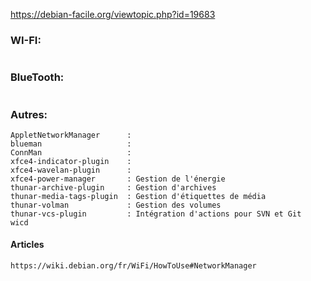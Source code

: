 https://debian-facile.org/viewtopic.php?id=19683


### WI-FI:
```
```

### BlueTooth:
```
```

### Autres:
```
AppletNetworkManager      :
blueman                   :
ConnMan                   :
xfce4-indicator-plugin    :
xfce4-wavelan-plugin      :
xfce4-power-manager       : Gestion de l'énergie
thunar-archive-plugin     : Gestion d'archives
thunar-media-tags-plugin  : Gestion d'étiquettes de média
thunar-volman             : Gestion des volumes
thunar-vcs-plugin         : Intégration d'actions pour SVN et Git
wicd
```


#### Articles
```
https://wiki.debian.org/fr/WiFi/HowToUse#NetworkManager
```

